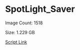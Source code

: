 # SpotLight_Saver

Image Count: 1518

Size: 1.229 GB

[Script Link](https://github.com/liuyal/Archive/blob/master/Python/Utilities/Miscellaneous/spotlight_saver.py)